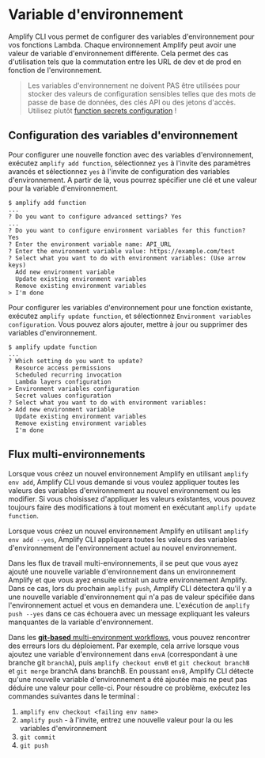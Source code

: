 # Variable d'environnement

Amplify CLI vous permet de configurer des variables d'environnement pour vos fonctions Lambda. Chaque environnement Amplify peut avoir une valeur de variable d'environnement différente. Cela permet des cas d'utilisation tels que la commutation entre les URL de dev et de prod en fonction de l'environnement.

> Les variables d'environnement ne doivent PAS être utilisées pour stocker des valeurs de configuration sensibles telles que des mots de passe de base de données, des clés API ou des jetons d'accès. Utilisez plutôt [function secrets configuration](https://docs.amplify.aws/cli/function/secrets) !

## Configuration des variables d'environnement

Pour configurer une nouvelle fonction avec des variables d'environnement, exécutez `amplify add function`, sélectionnez `yes` à l'invite des paramètres avancés et sélectionnez `yes` à l'invite de configuration des variables d'environnement. A partir de là, vous pourrez spécifier une clé et une valeur pour la variable d'environnement.

```console
$ amplify add function
...
? Do you want to configure advanced settings? Yes
...
? Do you want to configure environment variables for this function? Yes
? Enter the environment variable name: API_URL
? Enter the environment variable value: https://example.com/test
? Select what you want to do with environment variables: (Use arrow keys)
  Add new environment variable
  Update existing environment variables
  Remove existing environment variables
> I'm done
```

Pour configurer les variables d'environnement pour une fonction existante, exécutez `amplify update function`, et sélectionnez `Environment variables configuration`. Vous pouvez alors ajouter, mettre à jour ou supprimer des variables d'environnement.

```console
$ amplify update function
...
? Which setting do you want to update?
  Resource access permissions
  Scheduled recurring invocation
  Lambda layers configuration
> Environment variables configuration
  Secret values configuration
? Select what you want to do with environment variables:
> Add new environment variable
  Update existing environment variables
  Remove existing environment variables
  I'm done
```

## Flux multi-environnements

Lorsque vous créez un nouvel environnement Amplify en utilisant `amplify env add`, Amplify CLI vous demande si vous voulez appliquer toutes les valeurs des variables d'environnement au nouvel environnement ou les modifier. Si vous choisissez d'appliquer les valeurs existantes, vous pouvez toujours faire des modifications à tout moment en exécutant `amplify update function`.

Lorsque vous créez un nouvel environnement Amplify en utilisant `amplify env add --yes`, Amplify CLI appliquera toutes les valeurs des variables d'environnement de l'environnement actuel au nouvel environnement.

Dans les flux de travail multi-environnements, il se peut que vous ayez ajouté une nouvelle variable d'environnement dans un environnement Amplify et que vous ayez ensuite extrait un autre environnement Amplify. Dans ce cas, lors du prochain `amplify push`, Amplify CLI détectera qu'il y a une nouvelle variable d'environnement qui n'a pas de valeur spécifiée dans l'environnement actuel et vous en demandera une. L'exécution de `amplify push --yes` dans ce cas échouera avec un message expliquant les valeurs manquantes de la variable d'environnement.

Dans les [**git-based** multi-environment workflows](https://docs.amplify.aws/cli/teams/overview), vous pouvez rencontrer des erreurs lors du déploiement. Par exemple, cela arrive lorsque vous ajoutez une variable d'environnement dans `envA` (correspondant à une branche git `branchA`), puis `amplify checkout envB` et `git checkout branchB` et `git merge` branchA dans branchB. En poussant `envB`, Amplify CLI détecte qu'une nouvelle variable d'environnement a été ajoutée mais ne peut pas déduire une valeur pour celle-ci. Pour résoudre ce problème, exécutez les commandes suivantes dans le terminal :

1.  `amplify env checkout <failing env name>`
2.  `amplify push` - à l'invite, entrez une nouvelle valeur pour la ou les variables d'environnement
3.  `git commit`
4.  `git push`
